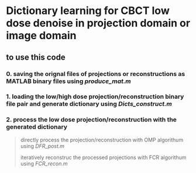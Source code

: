 # Dictionary learning for CBCT low dose denoise in projection domain or image domain
## to use this code
### 0. saving the orignal files of projections or reconstructions as MATLAB binary files using *produce_mat.m*
### 1. loading the low/high dose projection/reconstruction binary file pair and generate dictionary using *Dicts_construct.m*
### 2. process the low dose projection/reconstruction with the generated dictionary
> directly process the projection/reconstruction with OMP algorithum using *DFR_post.m*
> 
> iteratively reconstruc the processed projections with FCR algorithum using *FCR_recon.m* 

